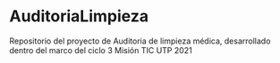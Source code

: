# AuditoriaLimpieza
Repositorio del proyecto de Auditoria de limpieza médica, desarrollado dentro del marco del ciclo 3 Misión TIC UTP 2021
